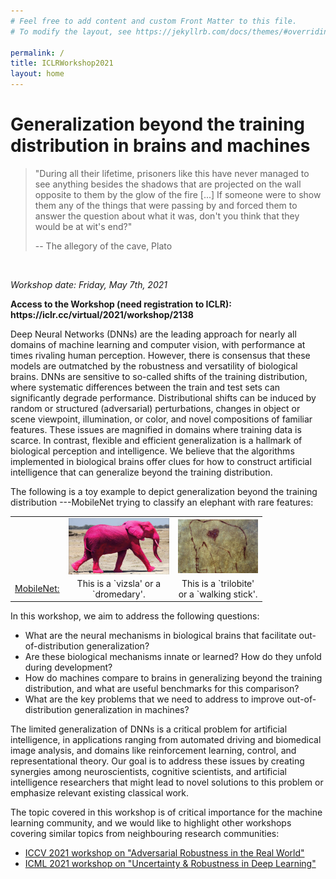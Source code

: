 ```yaml
---
# Feel free to add content and custom Front Matter to this file.
# To modify the layout, see https://jekyllrb.com/docs/themes/#overriding-theme-defaults

permalink: /
title: ICLRWorkshop2021
layout: home
---
```


#  Generalization beyond the training distribution in brains and machines 


>  "During all their lifetime, prisoners like this have never managed to see anything besides the shadows that are projected on the wall opposite to them by the glow of the fire [...] If someone were to show them any of the things that were passing by and forced them to answer the question about what it was, don't you think that they would be at wit's end?"
>
> -- The allegory of the cave, Plato


<br>

<p style="text-align: left"><em> Workshop date: Friday, May 7th, 2021 </em></p>

<p style="text-align: left"><strong> Access to the Workshop (need registration to ICLR): https://iclr.cc/virtual/2021/workshop/2138 </strong></p>

Deep Neural Networks (DNNs) are the leading approach for nearly all domains of machine learning and computer vision, with performance at times rivaling human perception. However, there is consensus that these models are outmatched by the robustness and versatility of biological brains. DNNs are sensitive to so-called shifts of the training distribution, where systematic differences between the train and test sets can significantly degrade performance. Distributional shifts can be induced by random or structured (adversarial) perturbations, changes in object or scene viewpoint, illumination, or color, and novel compositions of familiar features. These issues are magnified in domains where training data is scarce. In contrast, flexible and efficient generalization is a hallmark of biological perception and intelligence. We believe that the algorithms implemented in biological brains offer clues for how to construct artificial intelligence that can generalize beyond the training distribution.

The following is a toy example to depict generalization beyond the training distribution ---MobileNet trying to classify an elephant with rare features:



 <table style="width:80%; border: none !important; background: transparent !important; text-align: center !important;" >
  <tr style="border: none !important; background: transparent !important; text-align: center !important;">
    <td style="border: none !important; background: transparent !important; text-align: center !important;"></td>
    <td style="border: none !important; background: transparent !important; text-align: center !important;"><img align="center" src="https://raw.githubusercontent.com/iclr2021generalization/iclr2021generalization.github.io/main/assets/img/elephant2.jpg" width="350"></td>
    <td style="border: none !important; background: transparent !important; text-align: center !important;"><img align="center" src="https://raw.githubusercontent.com/iclr2021generalization/iclr2021generalization.github.io/main/assets/img/elephant1.png" width="300" class="flip-horizontally"></td>
  </tr>
  <tr style="border: none !important; background: transparent !important; text-align: center !important;">
    <td style="border: none !important; background: transparent !important; text-align: center !important;">
<a href="https://storage.googleapis.com/tfjs-examples/mobilenet/dist/index.html">MobileNet:</a>
  </td>
    <td style="border: none !important; background: transparent !important; text-align: center !important;">This is a `vizsla' or a `dromedary'. </td>
    <td style="border: none !important; background: transparent !important; text-align: center !important;">This is a `trilobite' or a `walking stick'.  </td>
  </tr>
</table> 







In this workshop, we aim to address the following questions: 
* What are the neural mechanisms in biological brains that facilitate out-of-distribution generalization?   
* Are these biological mechanisms innate or learned? How do they unfold during development? 
* How do machines compare to brains in generalizing beyond the training distribution, and what are useful benchmarks for this comparison?  
* What are the key problems that we need to address to improve out-of-distribution generalization in machines?   

The limited generalization of DNNs is a critical problem for artificial intelligence, in applications ranging from automated driving and biomedical image analysis, and domains like reinforcement learning, control, and representational theory. Our goal is to address these issues by creating synergies among neuroscientists, cognitive scientists, and artificial intelligence researchers that might lead to novel solutions to this problem or emphasize relevant existing classical work.


The topic covered in this workshop is of critical importance for the machine learning community, 
and we would like to highlight other workshops covering similar topics from neighbouring research communities:

* <a href="https://iccv21-adv-workshop.github.io/">ICCV 2021 workshop on "Adversarial Robustness in the Real World"</a>
* <a href="https://sites.google.com/view/udlworkshop2021/home">ICML 2021 workshop on "Uncertainty & Robustness in Deep Learning" </a>



